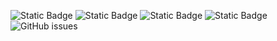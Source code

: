 ![Static Badge](https://img.shields.io/badge/blacklists-61-000000) ![Static Badge](https://img.shields.io/badge/blacklisted-2983566-cc0000) ![Static Badge](https://img.shields.io/badge/whitelisted-2254-00CC00) ![Static Badge](https://img.shields.io/badge/streaming_blacklist-28107-000000) ![GitHub issues](https://img.shields.io/github/issues/fabriziosalmi/blacklists)
